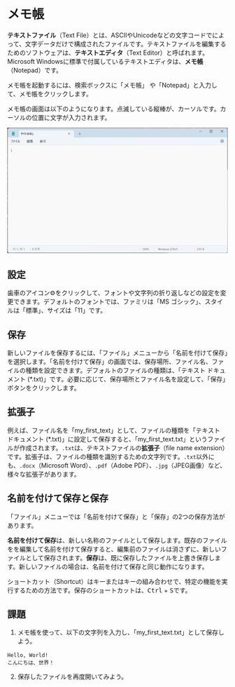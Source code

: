 # メモ帳

**テキストファイル**（Text File）とは、ASCIIやUnicodeなどの文字コードでによって、文字データだけで構成されたファイルです。テキストファイルを編集するためのソフトウェアは、**テキストエディタ**（Text Editor）と呼ばれます。Microsoft Windowsに標準で付属しているテキストエディタは、**メモ帳**（Notepad）です。

メモ帳を起動するには、検索ボックスに「メモ帳」
や「Notepad」と入力して、メモ帳をクリックします。

<!-- ![start-notepad](../how-to-use/images/notepad/start-notepad.png) -->

メモ帳の画面は以下のようになります。点滅している縦棒が、カーソルです。カーソルの位置に文字が入力されます。

![notepad](../how-to-use/images/notepad/notepad.png)

## 設定
歯車のアイコン⚙️をクリックして、フォントや文字列の折り返しなどの設定を変更できます。デフォルトのフォントでは、ファミリは「MS ゴシック」、スタイルは「標準」、サイズは「11」です。

## 保存
新しいファイルを保存するには、「ファイル」メニューから「名前を付けて保存」を選択します。「名前を付けて保存」の画面では、保存場所、ファイル名、ファイルの種類を設定できます。デフォルトのファイルの種類は、「テキスト ドキュメント (*.txt)」です。必要に応じて、保存場所とファイル名を設定して、「保存」ボタンをクリックします。

## 拡張子
例えば、ファイル名を「my_first_text」として、ファイルの種類を「テキスト ドキュメント (*.txt)」に設定して保存すると、「my_first_text.txt」というファイルが作成されます。`.txt`は、テキストファイルの**拡張子**（file name extension）です。拡張子は、ファイルの種類を識別するための文字列です。`.txt`以外にも、`.docx`（Microsoft Word）、`.pdf`（Adobe PDF）、`.jpg`（JPEG画像）など、様々な拡張子があります。

<!-- Windowsでは、ファイル名にはベースファイル名と拡張子が含まれています。ベースファイル名はファイルの内容を表す名前で、拡張子はファイルの種類を示す名前です。ピリオド（.）でファイル名と拡張子が区切られています。例えば、`sample.txt` というファイル名の場合、`sample` がベースファイル名、`txt` が拡張子です。 -->

## 名前を付けて保存と保存
「ファイル」メニューでは「名前を付けて保存」と「保存」の2つの保存方法があります。

**名前を付けて保存**は、新しい名称のファイルとして保存します。既存のファイルをを編集して名前を付けて保存すると、編集前のファイルは消さずに、新しいファイルとして保存されます。**保存**は、既に保存したファイルを上書き保存します。新しいファイルの場合は、名前を付けて保存と同じ動作になります。

ショートカット（Shortcut）はキーまたはキーの組み合わせで、特定の機能を実行するための方法です。保存のショートカットは、<kbd>Ctrl</kbd> + <kbd>S</kbd>です。


## 課題

1. メモ帳を使って、以下の文字列を入力し、「my_first_text.txt」として保存しよう。

```
Hello, World!
こんにちは、世界！
```

2. 保存したファイルを再度開いてみよう。
